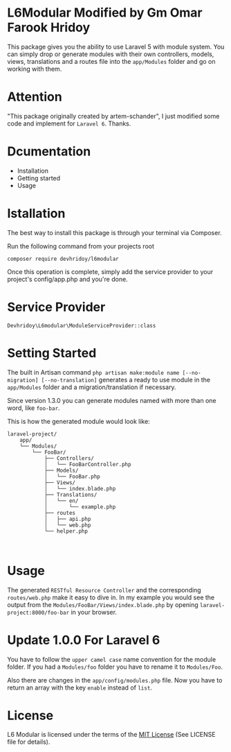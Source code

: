 # L6Modular Modified by Gm Omar Farook Hridoy
This package gives you the ability to use Laravel 5 with module system. You can simply drop or generate modules with their own controllers, models, views, translations and a routes file into the <code>app/Modules</code> folder and go on working with them.
# Attention
"This package originally created by artem-schander", I just modified some code and implement for <code>Laravel 6</code>. Thanks.

# Dcumentation
<ul>
<li>Installation</li>
<li>Getting started</li>
<li>Usage</li>
</ul>

# Istallation
The best way to install this package is through your terminal via Composer.<br>

Run the following command from your projects root

<code>composer require devhridoy/l6modular</code> 

Once this operation is complete, simply add the service provider to your project's config/app.php and you're done.

# Service Provider

<code>Devhridoy\L6modular\ModuleServiceProvider::class</code> 

# Setting Started
<p>The built in Artisan command <code>php artisan make:module name [--no-migration] [--no-translation]</code> generates a ready to use module in the <code>app/Modules</code> folder and a migration/translation if necessary.</p>

<p>Since version 1.3.0 you can generate modules named with more than one word, like <code>foo-bar</code>.</p>

<p>This is how the generated module would look like:</p>
<pre><code>laravel-project/
    app/
    └── Modules/
        └── FooBar/
            ├── Controllers/
            │   └── FooBarController.php
            ├── Models/
            │   └── FooBar.php
            ├── Views/
            │   └── index.blade.php
            ├── Translations/
            │   └── en/
            │       └── example.php
            ├── routes
            │   ├── api.php
            │   └── web.php
            └── helper.php
                
</code></pre>

# Usage
<p>The generated <code>RESTful Resource Controller</code> and the corresponding <code>routes/web.php</code> make it easy to dive in. In my example you would see the output from the <code>Modules/FooBar/Views/index.blade.php</code> by opening <code>laravel-project:8000/foo-bar</code> in your browser.</p>

# Update 1.0.0 For Laravel 6

<p>You have to follow the <code>upper camel case</code> name convention for the module folder. If you had a <code>Modules/foo</code> folder you have to rename it to <code>Modules/Foo</code>.</p>

<p>Also there are changes in the <code>app/config/modules.php</code> file. Now you have to return an array with the key <code>enable</code> instead of <code>list</code>.</p>

# License
<p>L6 Modular is licensed under the terms of the <a href="http://opensource.org/licenses/MIT" rel="nofollow">MIT License</a>
(See LICENSE file for details).</p>
